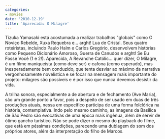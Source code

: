 ```yaml
---
categories:
- movies
date: '2010-12-19'
title: 'Aparecida: O Milagre'
---
```


Tizuka Yamasaki está acostumada a realizar trabalhos "globais" como O Noviço Rebelde, Xuxa Requebra e... arght! Lua de Cristal. Seus quatro roteiristas, incluindo Paulo Halm e Carlos Gregório, desenvolvem histórias como Pequeno Dicionário Amoroso, Guerra de Canudos e arght! Se Eu Fosse Você (1 e 2!). Aparecida, A Revanche Católic... quer dizer, O Milagre, é um filme maniqueísta (como deve ser) e cafona (como esperado), mas inesperadamente bem conduzido, que tenta desviar ao máximo da narrativa vergonhosamente novelística e se focar na mensagem mais importante do projeto: milagres são possíveis e é por isso que nunca devemos desistir da vida.

A trilha sonora, especialmente a de abertura e de fechamento (Ave Maria), são um grande ponto a favor, pois a despeito de ser usado em duas de três produções atuais, nessa em específico participa de uma forma folclórica na história, contemplativa. Indo pelo mesmo caminho, as imagens da Basílica de São Pedro são evocativas de uma época mais ingênua, além de servir de ótimo gancho turístico. Não se pode dizer o mesmo do playback do filme, que está em péssimas condições, parecendo uma dublagem do som dos próprios atores, além da interpretação do filho de Marcos.